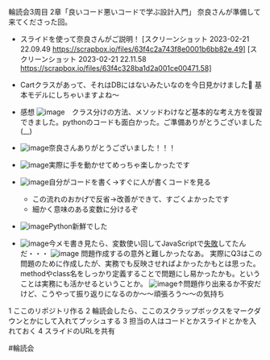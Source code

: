 輪読会3周目 2章「良いコード悪いコードで学ぶ設計入門」
奈良さんが準備して来てくださった回。

  - スライドを使って奈良さんがご説明！
[スクリーンショット 2023-02-21 22.09.49 https://scrapbox.io/files/63f4c2a743f8e0001b6bb82e.49]
[スクリーンショット 2023-02-21 22.11.58 https://scrapbox.io/files/63f4c328ba1d2a001ce00471.58]

  - Cartクラスがあって、それはDBにはないみたいなのを今日見かけました📝
基本モデルにしちゃいますよね〜

  - 感想
![image](dwctsudoi.icon)　クラス分けの方法、メソッドわけなど基本的な考え方を復習できました。pythonのコードも面白かった。ご準備ありがとうございました(__)
  - ![image](momo.icon)奈良さんありがとうございました！！！
  - ![image](momo.icon)実際に手を動かせてめっちゃ楽しかったです
  - ![image](momo.icon)自分がコードを書く→すぐに人が書くコードを見る
    - この流れのおかげで反省→改善ができて、すごくよかったです
    - 細かく意味のある変数に分けるぞ
  - ![image](momo.icon)Python新鮮でした
  - ![image](momo.icon)今メモ書き見たら、変数使い回してJavaScriptで[失敗](https://scrapbox.io/pchm13/JS%E3%81%AEDate%E3%82%AA%E3%83%96%E3%82%B8%E3%82%A7%E3%82%AF%E3%83%88%E3%82%92%E4%BD%BF%E3%81%A3%E3%81%9F%E3%81%AE%E3%81%A7%E3%81%A1%E3%82%83%E3%82%93%E3%81%A8%E8%AA%BF%E3%81%B9%E3%81%9F)してたんだ・・・
![image](besumero628.icon) 問題作成するの意外と難しかったなあ。
実際にQ3はこの問題のために作成したが、実務でも反映させればよかったかもとは思った。
methodやclass名をしっかり定義することで問題にし易かったかも。ということは実務にも活かせるということか。
![image](momo.icon)↑問題作り出来るか不安だけど、こうやって振り返りになるのか〜〜頑張ろう〜〜の気持ち

1 ここのリポジトリ作る
2 輪読会したら、ここのスクラップボックスをマークダウンとかにして入れてプッシュする
3 担当の人はコードとかスライドとかを入れておく
4 スライドのURLを共有

#輪読会
